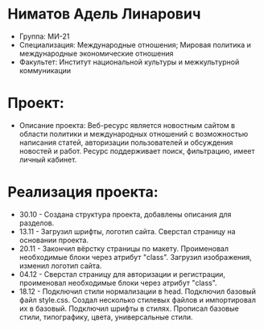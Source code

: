 # Ниматов Адель Линарович
- Группа: МИ-21
- Специализация: Международные отношения; Мировая политика и международные экономические отношения
- Факультет: Институт национальной культуры и межкультурной коммуникации
# Проект:
- Описание проекта: Веб-ресурс является новостным сайтом в области политики и международных отношений с возможностью написания статей, авторизации пользователей и обсуждения новостей и работ. Ресурс поддерживает поиск, фильтрацию, имеет личный кабинет. 
# Реализация проекта:
- 30.10 - Создана структура проекта, добавлены описания для разделов. 
- 13.11 - Загрузил шрифты, логотип сайта. Сверстал страницу на основании проекта.
- 20.11 - Закончил вёрстку страницы по макету. Проименовал необходимые блоки через атрибут "class". Загрузил изображения, изменил логотип сайта.
- 04.12 - Сверстал страницу для авторизации и регистрации, проименовал необходимые блоки через атрибут "class".
- 18.12 - Подключил стили нормализации в head. Подключил базовый файл style.css. Создал несколько стилевых файлов и импортировал их в базовый. Подключил шрифты в стилях. Прописал базовые стили, типографику, цвета, универсальные стили.